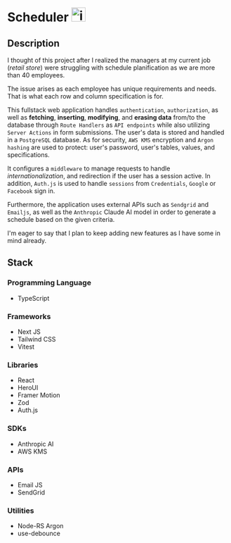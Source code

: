 # Scheduler <img width="32" height="32" alt="icon" src="https://github.com/user-attachments/assets/baa2a494-0e9b-4940-a378-667e8847969f" />

## Description

I thought of this project after I realized the managers at my current job (*retail store*) were struggling with schedule planification as we are more than 40 employees.

The issue arises as each employee has unique requirements and needs. That is what each row and column specification is for.

This fullstack web application handles `authentication`, `authorization`, as well as **fetching**, **inserting**, **modifying**, and **erasing data** from/to the database through `Route Handlers` as `API endpoints` while also utilizing `Server Actions` in form submissions. The user's data is stored and handled in a `PostgreSQL` database. As for security, `AWS KMS` encryption and `Argon hashing` are used to protect: user's password, user's tables, values, and specifications.

It configures a `middleware` to manage requests to handle *internationalization*, and redirection if the user has a session active. In addition, `Auth.js` is used to handle `sessions` from `Credentials`, `Google` or `Facebook` sign in.

Furthermore, the application uses external APIs such as `Sendgrid` and `Emailjs`, as well as the `Anthropic` Claude AI model in order to generate a schedule based on the given criteria.

I'm eager to say that I plan to keep adding new features as I have some in mind already.

## Stack
### Programming Language
- TypeScript
### Frameworks
- Next JS
- Tailwind CSS
- Vitest
### Libraries
- React
- HeroUI
- Framer Motion
- Zod
- Auth.js
### SDKs
- Anthropic AI
- AWS KMS
### APIs
- Email JS
- SendGrid
### Utilities
- Node-RS Argon
- use-debounce

